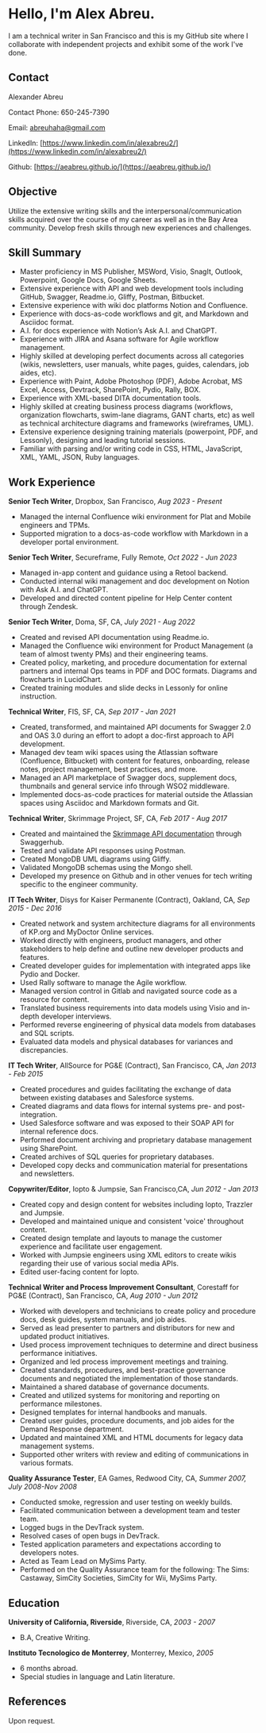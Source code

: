 # Hello, I'm Alex Abreu. 

I am a technical writer in San Francisco and this is my GitHub site where I collaborate with independent projects and exhibit some of the work I've done.

## Contact

Alexander Abreu

Contact Phone: 650-245-7390

Email: abreuhaha@gmail.com

LinkedIn: [https://www.linkedin.com/in/alexabreu2/](https://www.linkedin.com/in/alexabreu2/)

Github: [https://aeabreu.github.io/](https://aeabreu.github.io/)

## Objective

Utilize the extensive writing skills and the interpersonal/communication skills acquired over the course of my career as well as in the Bay Area community. Develop fresh skills through new experiences and challenges.

## Skill Summary

+ Master proficiency in MS Publisher, MSWord, Visio, SnagIt, Outlook, Powerpoint, Google Docs, Google Sheets.
+ Extensive experience with API and web development tools including GitHub, Swagger, Readme.io, Gliffy, Postman, Bitbucket.
+ Extensive experience with wiki doc platforms Notion and Confluence.
+ Experience with docs-as-code workflows and git, and Markdown and Asciidoc format.
+ A.I. for docs experience with Notion’s Ask A.I. and ChatGPT.
+ Experience with JIRA and Asana software for Agile workflow management.
+ Highly skilled at developing perfect documents across all categories (wikis, newsletters, user manuals, white pages, guides, calendars, job aides, etc). 
+ Experience with Paint, Adobe Photoshop (PDF), Adobe Acrobat, MS Excel, Access, Devtrack, SharePoint, Pydio, Rally, BOX.
+ Experience with XML-based DITA documentation tools.
+ Highly skilled at creating business process diagrams (workflows, organization flowcharts, swim-lane diagrams, GANT charts, etc) as well as technical architecture diagrams and frameworks (wireframes, UML).
+ Extensive experience designing training materials (powerpoint, PDF, and Lessonly), designing and leading tutorial sessions.
+ Familiar with parsing and/or writing code in CSS, HTML, JavaScript, XML, YAML, JSON, Ruby languages.




## Work Experience

**Senior Tech Writer**, Dropbox, San Francisco, *Aug 2023 - Present*

+ Managed the internal Confluence wiki environment for Plat and Mobile engineers and TPMs.
+ Supported migration to a docs-as-code workflow with Markdown in a developer portal environment.

**Senior Tech Writer**, Secureframe,  Fully Remote, *Oct 2022 - Jun 2023*

+	Managed in-app content and guidance using a Retool backend.
+	Conducted internal wiki management and doc development on Notion with Ask A.I. and ChatGPT.
+	Developed and directed content pipeline for Help Center content through Zendesk.


**Senior Tech Writer**, Doma,	SF, CA,	*July 2021 - Aug 2022*

+ Created and revised API documentation using Readme.io.
+ Managed the Confluence wiki environment for Product Management (a team of almost twenty PMs) and their engineering teams.
+ Created policy, marketing, and procedure documentation for external partners and internal Ops teams in PDF and DOC formats. Diagrams and flowcharts in LucidChart.
+ Created training modules and slide decks in Lessonly for online instruction.

**Technical Writer**, FIS, SF, CA, *Sep 2017 - Jan 2021*

+	Created, transformed, and maintained API documents for Swagger 2.0 and OAS 3.0 during an effort to adopt a doc-first approach to API development.
+	Managed dev team wiki spaces using the Atlassian software (Confluence, Bitbucket) with content for features, onboarding, release notes, project management, best practices, and more.
+	Managed an API marketplace of Swagger docs, supplement docs, thumbnails and general service info through WSO2 middleware.
+	Implemented docs-as-code practices for material outside the Atlassian spaces using Asciidoc and Markdown formats and Git.


**Technical Writer**, Skrimmage Project, SF, CA, *Feb 2017 - Aug 2017* 

+ Created and maintained the [Skrimmage API documentation](https://app.swaggerhub.com/apis/skankbunnysquad/skrimmage/v1) through Swaggerhub.
+ Tested and validate API responses using Postman.
+ Created MongoDB UML diagrams using Gliffy.
+ Validated MongoDB schemas using the Mongo shell.
+ Developed my presence on Github and in other venues for tech writing specific to the engineer community.

**IT Tech Writer**, Disys for Kaiser Permanente (Contract), Oakland, CA, *Sep 2015 - Dec 2016*

+ Created network and system architecture diagrams for all environments of KP.org and MyDoctor Online services.
+ Worked directly with engineers, product managers, and other stakeholders to help define and outline new developer products and features.
+ Created developer guides for implementation with integrated apps like Pydio and Docker. 
+ Used Rally software to manage the Agile workflow.
+ Managed version control in Gitlab and navigated source code as a resource for content.
+ Translated business requirements into data models using Visio and in-depth developer interviews. 
+ Performed reverse engineering of physical data models from databases and SQL scripts.
+ Evaluated data models and physical databases for variances and discrepancies.

**IT Tech Writer**, AllSource for PG&E (Contract), San Francisco, CA, *Jan 2013 - Feb 2015*	

+ Created procedures and guides facilitating the exchange of data between existing databases and Salesforce systems.
+ Created diagrams and data flows for internal systems pre- and post-integration.
+ Used Salesforce software and was exposed to their SOAP API for internal reference docs.
+ Performed document archiving and proprietary database management using SharePoint.
+ Created archives of SQL queries for proprietary databases.
+ Developed copy decks and communication material for presentations and newsletters.

**Copywriter/Editor**, Iopto & Jumpsie, San Francisco,CA, _Jun 2012 - Jan 2013_	

+ Created copy and design content for websites including Iopto, Trazzler and Jumpsie.
+ Developed and maintained unique and consistent 'voice' throughout content.
+ Created design template and layouts to manage the customer experience and facilitate user engagement.
+ Worked with Jumpsie engineers using XML editors to create wikis regarding their use of various social media APIs.
+ Edited user-facing content for Iopto.


**Technical Writer and Process Improvement Consultant**, Corestaff for PG&E (Contract), San Francisco, CA, _Aug 2010 - Jun 2012_

+ Worked with developers and technicians to create policy and procedure docs, desk guides, system manuals, and job aides.
+ Served as lead presenter to partners and distributors for new and updated product initiatives.
+ Used process improvement techniques to determine and direct business performance initiatives.
+ Organized and led process improvement meetings and training.
+ Created standards, procedures, and best-practice governance documents and negotiated the implementation of those standards. 
+ Maintained a shared database of governance documents.
+ Created and utilized systems for monitoring and reporting on performance milestones.    
+ Designed templates for internal handbooks and manuals.  
+ Created user guides, procedure documents, and job aides for the Demand Response department.
+ Updated and maintained XML and HTML documents for legacy data management systems.
+ Supported other writers with review and editing of communications in various formats.

**Quality Assurance Tester**, EA Games, Redwood City, CA, _Summer 2007, July 2008-Nov 2008_

+ Conducted smoke, regression and user testing on weekly builds.
+ Facilitated communication between a development team and tester team.
+ Logged bugs in the DevTrack system.
+ Resolved cases of open bugs in DevTrack.
+ Tested application parameters and expectations according to developers notes.
+ Acted as Team Lead on MySims Party.
+ Performed on the Quality Assurance team for the following: The Sims: Castaway, SimCity Societies, SimCity for Wii, MySims Party.



## Education

**University of California, Riverside**, Riverside, CA, _2003 - 2007_

+ B.A, Creative Writing.

**Instituto Tecnologico de Monterrey**, Monterrey, Mexico, _2005_

+ 6 months abroad.
+ Special studies in language and Latin literature.

## References

Upon request.
